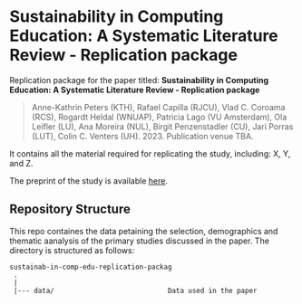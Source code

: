 # Sustainability in Computing Education: A Systematic Literature Review - Replication package
Replication package for the paper titled: **Sustainability in Computing Education: A Systematic Literature Review - Replication package**
> Anne-Kathrin Peters (KTH), Rafael Capilla (RJCU), Vlad C. Coroama (RCS), Rogardt Heldal (WNUAP), Patricia Lago (VU Amsterdam), Ola Leifler (LU), Ana Moreira (NUL), Birgit Penzenstadler (CU), Jari Porras (LUT), Colin C. Venters (UH). 2023. Publication venue TBA.

It contains all the material required for replicating the study, including: X, Y, and Z.

The preprint of the study is available [here](https://arxiv.org/abs/2305.10369).<br> 

## Repository Structure
This repo containes the data petaining the selection, demographics and thematic aanalysis of the primary studies discussed in the paper. The directory is structured as follows:

    sustainab-in-comp-edu-replication-packag
     .
     |
     |--- data/                            Data used in the paper                 
  
